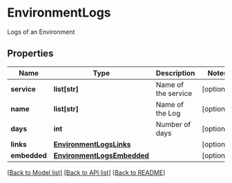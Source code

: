 # EnvironmentLogs

Logs of an Environment
## Properties
Name | Type | Description | Notes
------------ | ------------- | ------------- | -------------
**service** | **list[str]** | Name of the service | [optional] 
**name** | **list[str]** | Name of the Log | [optional] 
**days** | **int** | Number of days | [optional] 
**links** | [**EnvironmentLogsLinks**](EnvironmentLogsLinks.md) |  | [optional] 
**embedded** | [**EnvironmentLogsEmbedded**](EnvironmentLogsEmbedded.md) |  | [optional] 

[[Back to Model list]](../README.md#documentation-for-models) [[Back to API list]](../README.md#documentation-for-api-endpoints) [[Back to README]](../README.md)


